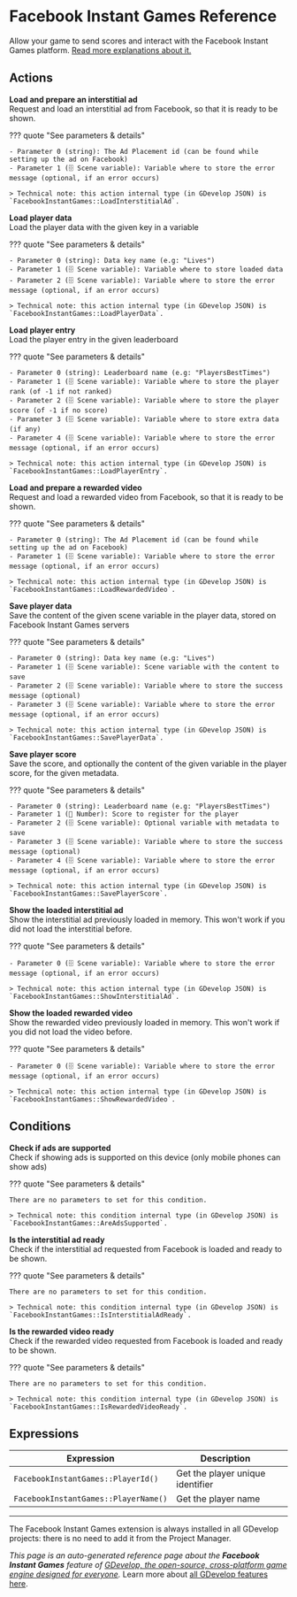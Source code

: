 # Facebook Instant Games Reference

Allow your game to send scores and interact with the Facebook Instant Games platform. [Read more explanations about it.](/gdevelop5/publishing/publishing-to-facebook-instant-games)

## Actions

**Load and prepare an interstitial ad**  
Request and load an interstitial ad from Facebook, so that it is ready to be shown.

??? quote "See parameters & details"

    - Parameter 0 (string): The Ad Placement id (can be found while setting up the ad on Facebook)
    - Parameter 1 (🗄️ Scene variable): Variable where to store the error message (optional, if an error occurs)

    > Technical note: this action internal type (in GDevelop JSON) is `FacebookInstantGames::LoadInterstitialAd`.

**Load player data**  
Load the player data with the given key in a variable

??? quote "See parameters & details"

    - Parameter 0 (string): Data key name (e.g: "Lives")
    - Parameter 1 (🗄️ Scene variable): Variable where to store loaded data
    - Parameter 2 (🗄️ Scene variable): Variable where to store the error message (optional, if an error occurs)

    > Technical note: this action internal type (in GDevelop JSON) is `FacebookInstantGames::LoadPlayerData`.

**Load player entry**  
Load the player entry in the given leaderboard

??? quote "See parameters & details"

    - Parameter 0 (string): Leaderboard name (e.g: "PlayersBestTimes")
    - Parameter 1 (🗄️ Scene variable): Variable where to store the player rank (of -1 if not ranked)
    - Parameter 2 (🗄️ Scene variable): Variable where to store the player score (of -1 if no score)
    - Parameter 3 (🗄️ Scene variable): Variable where to store extra data (if any)
    - Parameter 4 (🗄️ Scene variable): Variable where to store the error message (optional, if an error occurs)

    > Technical note: this action internal type (in GDevelop JSON) is `FacebookInstantGames::LoadPlayerEntry`.

**Load and prepare a rewarded video**  
Request and load a rewarded video from Facebook, so that it is ready to be shown.

??? quote "See parameters & details"

    - Parameter 0 (string): The Ad Placement id (can be found while setting up the ad on Facebook)
    - Parameter 1 (🗄️ Scene variable): Variable where to store the error message (optional, if an error occurs)

    > Technical note: this action internal type (in GDevelop JSON) is `FacebookInstantGames::LoadRewardedVideo`.

**Save player data**  
Save the content of the given scene variable in the player data, stored on Facebook Instant Games servers

??? quote "See parameters & details"

    - Parameter 0 (string): Data key name (e.g: "Lives")
    - Parameter 1 (🗄️ Scene variable): Scene variable with the content to save
    - Parameter 2 (🗄️ Scene variable): Variable where to store the success message (optional)
    - Parameter 3 (🗄️ Scene variable): Variable where to store the error message (optional, if an error occurs)

    > Technical note: this action internal type (in GDevelop JSON) is `FacebookInstantGames::SavePlayerData`.

**Save player score**  
Save the score, and optionally the content of the given variable in the player score, for the given metadata.

??? quote "See parameters & details"

    - Parameter 0 (string): Leaderboard name (e.g: "PlayersBestTimes")
    - Parameter 1 (🔢 Number): Score to register for the player
    - Parameter 2 (🗄️ Scene variable): Optional variable with metadata to save
    - Parameter 3 (🗄️ Scene variable): Variable where to store the success message (optional)
    - Parameter 4 (🗄️ Scene variable): Variable where to store the error message (optional, if an error occurs)

    > Technical note: this action internal type (in GDevelop JSON) is `FacebookInstantGames::SavePlayerScore`.

**Show the loaded interstitial ad**  
Show the interstitial ad previously loaded in memory. This won't work if you did not load the interstitial before.

??? quote "See parameters & details"

    - Parameter 0 (🗄️ Scene variable): Variable where to store the error message (optional, if an error occurs)

    > Technical note: this action internal type (in GDevelop JSON) is `FacebookInstantGames::ShowInterstitialAd`.

**Show the loaded rewarded video**  
Show the rewarded video previously loaded in memory. This won't work if you did not load the video before.

??? quote "See parameters & details"

    - Parameter 0 (🗄️ Scene variable): Variable where to store the error message (optional, if an error occurs)

    > Technical note: this action internal type (in GDevelop JSON) is `FacebookInstantGames::ShowRewardedVideo`.

## Conditions

**Check if ads are supported**  
Check if showing ads is supported on this device (only mobile phones can show ads)

??? quote "See parameters & details"

    There are no parameters to set for this condition.

    > Technical note: this condition internal type (in GDevelop JSON) is `FacebookInstantGames::AreAdsSupported`.

**Is the interstitial ad ready**  
Check if the interstitial ad requested from Facebook is loaded and ready to be shown.

??? quote "See parameters & details"

    There are no parameters to set for this condition.

    > Technical note: this condition internal type (in GDevelop JSON) is `FacebookInstantGames::IsInterstitialAdReady`.

**Is the rewarded video ready**  
Check if the rewarded video requested from Facebook is loaded and ready to be shown.

??? quote "See parameters & details"

    There are no parameters to set for this condition.

    > Technical note: this condition internal type (in GDevelop JSON) is `FacebookInstantGames::IsRewardedVideoReady`.

## Expressions

| Expression | Description |  |
|-----|-----|-----|
| `FacebookInstantGames::PlayerId()` | Get the player unique identifier ||
| `FacebookInstantGames::PlayerName()` | Get the player name ||



---

The Facebook Instant Games extension is always installed in all GDevelop projects: there is no need to add it from the Project Manager.

*This page is an auto-generated reference page about the **Facebook Instant Games** feature of [GDevelop, the open-source, cross-platform game engine designed for everyone](https://gdevelop.io/).* Learn more about [all GDevelop features here](/gdevelop5/all-features).